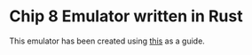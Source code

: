 # Chip 8 Emulator written in Rust

This emulator has been created using [this](https://github.com/aquova/chip8-book) as a guide.
